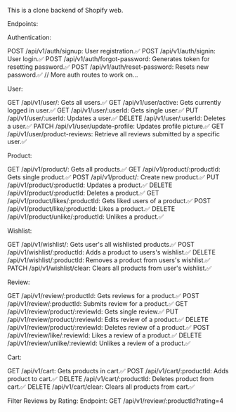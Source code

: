 This is a clone backend of Shopify web.

Endpoints:

Authentication:

POST /api/v1/auth/signup: User registration.✅
POST /api/v1/auth/signin: User login.✅
POST /api/v1/auth/forgot-password: Generates token for resetting password.✅
POST /api/v1/auth/reset-password: Resets new password.✅
// More auth routes to work on...

User:

GET /api/v1/user/: Gets all users.✅
GET /api/v1/user/active: Gets currently logged in user.✅
GET /api/v1/user/:userId: Gets single user.✅
PUT /api/v1/user/:userId: Updates a user.✅
DELETE /api/v1/user/:userId: Deletes a user.✅
PATCH /api/v1/user/update-profile: Updates profile picture.✅
GET /api/v1/user/product-reviews: Retrieve all reviews submitted by a specific user.✅

Product:

GET /api/v1/product/: Gets all products.✅
GET /api/v1/product/:productId: Gets single product.✅
POST /api/v1/product/: Create new product.✅
PUT /api/v1/product/:productId: Updates a product.✅
DELETE /api/v1/product/:productId: Deletes a product.✅
GET /api/v1/product/likes/:productId: Gets liked users of a product.✅
POST /api/v1/product/like/:productId: Likes a product.✅
DELETE /api/v1/product/unlike/:productId: Unlikes a product.✅

Wishlist:

GET /api/v1/wishlist/: Gets user's all wishlisted products.✅
POST /api/v1/wishlist/:productId: Adds a product to users's wishlist.✅
DELETE /api/v1/wishlist/:productId: Removes a product from users's wishlist.✅
PATCH /api/v1/wishlist/clear: Clears all products from user's wishlist.✅

Review:

GET /api/v1/review/:productId: Gets reviews for a product.✅
POST /api/v1/review/:productId: Submits review for a product.✅
GET /api/v1/review/product/:reviewId: Gets single review.✅
PUT /api/v1/review/product/:reviewId: Edits review of a product.✅
DELETE /api/v1/review/product/:reviewId: Deletes review of a product.✅
POST /api/v1/review/like/:reviewId: Likes a review of a product.✅
DELETE /api/v1/review/unlike/:reviewId: Unlikes a review of a product.✅

Cart:

GET /api/v1/cart: Gets products in cart.✅
POST /api/v1/cart/:productId: Adds product to cart.✅
DELETE /api/v1/cart/:productId: Deletes product from cart.✅
DELETE /api/v1/cart/clear: Clears all products from cart.✅

Filter Reviews by Rating:
Endpoint: GET /api/v1/review/:productId?rating=4
